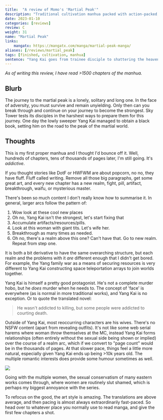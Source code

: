 ```yaml
---
title:  "A review of Momo's 'Martial Peak'"
description: "Traditional cultivation manhua packed with action-packed, gorgeous art... and multiple wives."
date: 2023-01-10
categories: [reviews]
review: C
weight: 31
name: "Martial Peak"
links:
    mangatx: https://mangatx.com/manga/martial-peak-manga/
aliases: [/reviews/martial_peak]
tags: [finished, cultivation, manhua]
sentence: "Yang Kai goes from trainee disciple to shattering the heavens."
---
```


*As of writing this review, I have read >1500 chapters of the manhua.*

## Blurb

The journey to the martial peak is a lonely, solitary and long one. In the face of adversity, you must survive and remain unyielding. Only then can you break through and continue on your journey to become the strongest. Sky Tower tests its disciples in the harshest ways to prepare them for this journey. One day the lowly sweeper Yang Kai managed to obtain a black book, setting him on the road to the peak of the martial world.

## Thoughts

This is my first proper manhua and I thought I'd bounce off it. Well, hundreds of chapters, tens of thousands of pages later, I'm still going. It's *addictive*.

If you thought stories like DotF or HWFWM are about popcorn, no no, they have fluff. Fluff called writing. Remove all those big paragraphs, get some great art, and every new chapter has a new realm, fight, pill, artifact, breakthrough, waifu, or mysterious master.

There's been so much content I don't really know how to summarise it. In general, larger arcs follow the pattern of:

1. Wow look at these cool new places
2. Oh no, Yang Kai isn't the strongest, let's start fixing that
3. Accumulate artifacts/resources/pills.
4. Look at this woman with giant tits. Let's wife her.
5. Breakthrough as many times as needed.
6. Oh no, there's a realm above this one? Can't have that. Go to new realm. Repeat from step one.


It is both a bit derivative to have the same overarching structure, but each realm and the problems with it *are* different enough that I didn't get bored. For example, the Yang family war as a means of securing resources is very different to Yang Kai constructing space teleportation arrays to join worlds together. 

Yang Kai is himself a pretty good protagonist. He's not a complete murder hobo, but he *does* murder when he needs to. The concept of 'face' is everywhere (as is normal in more traditional works), and Yang Kai is no exception. Or to quote the translated novel:

> He wasn't addicted to killing, but some people were addicted to courting death.

Outside of Yang Kai, most reoccurring characters are his wives. There's no NSFW content (apart from revealing outfits). It's not like some web serial harems where woman *throw* themselves at the MC, instead Yang Kai forms relationships (often entirely without the sexual side being shown or implied) over the course of a realm arc, which if we convert to "page count" would be in the thousands of pages. At that slower pace, things feel a little more natural, especially given Yang Kai ends up being >10k years old. The multiple romantic interests does provide some humour sometimes as well.

![](ohno.jpg?class="img-smaller")


Going with the multiple women, the sexual conservatism of many eastern works comes through, where women are routinely slut shamed, which is perhaps my biggest annoyance with the series. 

To refocus on the good, the art style is amazing. The translations are above average, and then pacing is almost always extraordinarily fast-paced. So head over to whatever place you normally use to read manga, and give the first few chapters a shot.